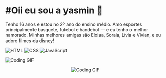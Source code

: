 <h1>
 #Oii eu sou a yasmin 🎀
</h1>


Tenho 16 anos e estou no 2º ano do ensino médio. Amo esportes principalmente basquete, futebol e handebol — e eu tenho o melhor  namorado. Minhas melhores amigas são Eloisa, Soraia, Lívia e Vivian, e eu adoro filmes da disney!






![HTML](https://img.shields.io/badge/-HTML-orange?logo=html5&logoColor=white)
![CSS](https://img.shields.io/badge/-CSS-blue?logo=css3&logoColor=white)
![JavaScript](https://img.shields.io/badge/-JavaScript-yellow?logo=javascript&logoColor=black)

![Coding GIF](https://i.pinimg.com/originals/f3/4c/bc/f34cbcf5949fbe3606525fa5e2a0c236.gif)

<p align="center">
  <img src="https://media.giphy.com/media/https://i.pinimg.com/originals/f3/4c/bc/f34cbcf5949fbe3606525fa5e2a0c236.gif" alt="Coding GIF" />
</p>

